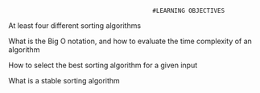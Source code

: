                                            #LEARNING OBJECTIVES


At least four different sorting algorithms

What is the Big O notation, and how to evaluate the time complexity of an algorithm

How to select the best sorting algorithm for a given input

What is a stable sorting algorithm

